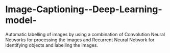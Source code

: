 # Image-Captioning--Deep-Learning-model-
Automatic labelling of images by using a combination of Convolution Neural Networks for processing the images and Recurrent Neural Network for identifying objects and labelling the images.
